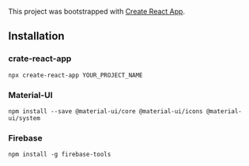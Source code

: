 This project was bootstrapped with [Create React App](https://github.com/facebook/create-react-app).

## Installation
### crate-react-app
```
npx create-react-app YOUR_PROJECT_NAME
 ```
 ### Material-UI
 ```
 npm install --save @material-ui/core @material-ui/icons @material-ui/system
 ```
 ### Firebase
 ```
 npm install -g firebase-tools   
 ```


